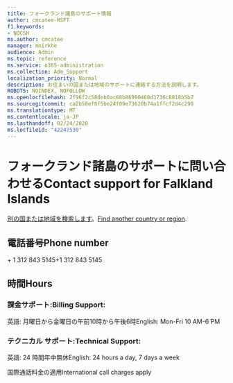 ```yaml
---
title: フォークランド諸島のサポート情報
author: cmcatee-MSFT
f1.keywords:
- NOCSH
ms.author: cmcatee
manager: mnirkhe
audience: Admin
ms.topic: reference
ms.service: o365-administration
ms.collection: Adm_Support
localization_priority: Normal
description: お住まいの国または地域のサポートに連絡する方法を説明します。
ROBOTS: NOINDEX, NOFOLLOW
ms.openlocfilehash: 2f96f2c58deb0ac68b86990480d3736c8818b5b7
ms.sourcegitcommit: ca2b58ef8f5be24f09e73620b74a1ffcf2d4c290
ms.translationtype: MT
ms.contentlocale: ja-JP
ms.lasthandoff: 02/24/2020
ms.locfileid: "42247530"
---
```

# <a name="contact-support-for-falkland-islands"></a><span data-ttu-id="6bc15-103">フォークランド諸島のサポートに問い合わせる</span><span class="sxs-lookup"><span data-stu-id="6bc15-103">Contact support for Falkland Islands</span></span>

<span data-ttu-id="6bc15-104">[別の国または地域を検索します](../contact-support-for-business-products.md)。</span><span class="sxs-lookup"><span data-stu-id="6bc15-104">[Find another country or region](../contact-support-for-business-products.md).</span></span>

## <a name="phone-number"></a><span data-ttu-id="6bc15-105">電話番号</span><span class="sxs-lookup"><span data-stu-id="6bc15-105">Phone number</span></span>
<span data-ttu-id="6bc15-106">+ 1 312 843 5145</span><span class="sxs-lookup"><span data-stu-id="6bc15-106">+1 312 843 5145</span></span>

## <a name="hours"></a><span data-ttu-id="6bc15-107">時間</span><span class="sxs-lookup"><span data-stu-id="6bc15-107">Hours</span></span>
### <a name="billing-support"></a><span data-ttu-id="6bc15-108">課金サポート:</span><span class="sxs-lookup"><span data-stu-id="6bc15-108">Billing Support:</span></span>

<span data-ttu-id="6bc15-109">英語: 月曜日から金曜日の午前10時から午後6時</span><span class="sxs-lookup"><span data-stu-id="6bc15-109">English: Mon-Fri 10 AM-6 PM</span></span>

### <a name="technical-support"></a><span data-ttu-id="6bc15-110">テクニカル サポート:</span><span class="sxs-lookup"><span data-stu-id="6bc15-110">Technical Support:</span></span>

<span data-ttu-id="6bc15-111">英語: 24 時間年中無休</span><span class="sxs-lookup"><span data-stu-id="6bc15-111">English: 24 hours a day, 7 days a week</span></span>

<span data-ttu-id="6bc15-112">国際通話料金の適用</span><span class="sxs-lookup"><span data-stu-id="6bc15-112">International call charges apply</span></span>